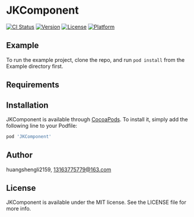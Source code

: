 # JKComponent

[![CI Status](https://img.shields.io/travis/huangshengli2159/JKComponent.svg?style=flat)](https://travis-ci.org/huangshengli2159/JKComponent)
[![Version](https://img.shields.io/cocoapods/v/JKComponent.svg?style=flat)](https://cocoapods.org/pods/JKComponent)
[![License](https://img.shields.io/cocoapods/l/JKComponent.svg?style=flat)](https://cocoapods.org/pods/JKComponent)
[![Platform](https://img.shields.io/cocoapods/p/JKComponent.svg?style=flat)](https://cocoapods.org/pods/JKComponent)

## Example

To run the example project, clone the repo, and run `pod install` from the Example directory first.

## Requirements

## Installation

JKComponent is available through [CocoaPods](https://cocoapods.org). To install
it, simply add the following line to your Podfile:

```ruby
pod 'JKComponent'
```

## Author

huangshengli2159, 13163775779@163.com

## License

JKComponent is available under the MIT license. See the LICENSE file for more info.
